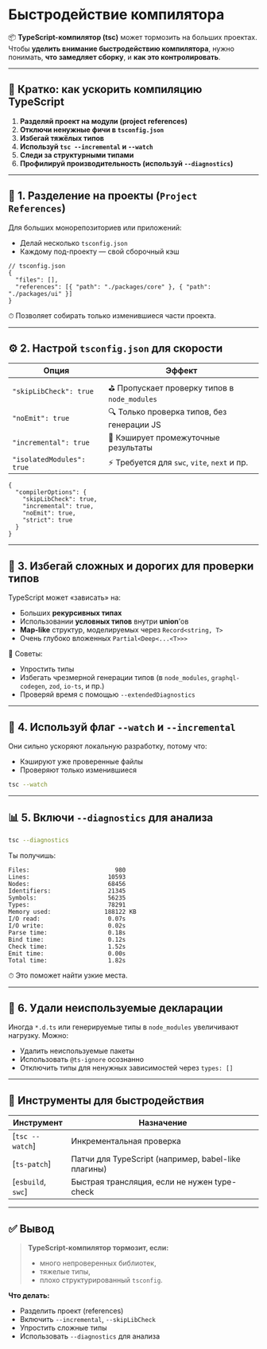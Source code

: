 # Быстродействие компилятора

📦 **TypeScript-компилятор (tsc)** может тормозить на больших проектах. Чтобы **уделить внимание быстродействию компилятора**, нужно понимать, **что замедляет сборку**, и **как это контролировать**.

---

## 🚀 Кратко: как ускорить компиляцию TypeScript

1. **Разделяй проект на модули (project references)**
2. **Отключи ненужные фичи в `tsconfig.json`**
3. **Избегай тяжёлых типов**
4. **Используй `tsc --incremental` и `--watch`**
5. **Следи за структурными типами**
6. **Профилируй производительность (используй `--diagnostics`)**

---

## 📁 1. Разделение на проекты (`Project References`)

Для больших монорепозиториев или приложений:

* Делай несколько `tsconfig.json`
* Каждому под-проекту — свой сборочный кэш

```jsonc
// tsconfig.json
{
  "files": [],
  "references": [{ "path": "./packages/core" }, { "path": "./packages/ui" }]
}
```

⏱ Позволяет собирать только изменившиеся части проекта.

---

## ⚙️ 2. Настрой `tsconfig.json` для скорости

| Опция                     | Эффект                                        |
| ------------------------- | --------------------------------------------- |
| `"skipLibCheck": true`    | ⛳️ Пропускает проверку типов в `node_modules` |
| `"noEmit": true`          | 🔍 Только проверка типов, без генерации JS    |
| `"incremental": true`     | 🧠 Кэширует промежуточные результаты          |
| `"isolatedModules": true` | ⚡ Требуется для `swc`, `vite`, `next` и пр.   |

```jsonc
{
  "compilerOptions": {
    "skipLibCheck": true,
    "incremental": true,
    "noEmit": true,
    "strict": true
  }
}
```

---

## 🧠 3. Избегай сложных и дорогих для проверки типов

TypeScript может «зависать» на:

* Больших **рекурсивных типах**
* Использовании **условных типов** внутри **union**’ов
* **Map-like** структур, моделируемых через `Record<string, T>`
* Очень глубоко вложенных `Partial<Deep<...<T>>>`

🔧 Советы:

* Упростить типы
* Избегать чрезмерной генерации типов (в `node_modules`, `graphql-codegen`, `zod`, `io-ts`, и пр.)
* Проверяй время с помощью `--extendedDiagnostics`

---

## 👀 4. Используй флаг `--watch` и `--incremental`

Они сильно ускоряют локальную разработку, потому что:

* Кэшируют уже проверенные файлы
* Проверяют только изменившиеся

```bash
tsc --watch
```

---

## 📊 5. Включи `--diagnostics` для анализа

```bash
tsc --diagnostics
```

Ты получишь:

```
Files:                        980
Lines:                      10593
Nodes:                      68456
Identifiers:                21345
Symbols:                    56235
Types:                      78291
Memory used:               188122 KB
I/O read:                   0.07s
I/O write:                  0.02s
Parse time:                 0.18s
Bind time:                  0.12s
Check time:                 1.52s
Emit time:                  0.00s
Total time:                 1.82s
```

⏱ Это поможет найти узкие места.

---

## 🧹 6. Удали неиспользуемые декларации

Иногда `*.d.ts` или генерируемые типы в `node_modules` увеличивают нагрузку. Можно:

* Удалить неиспользуемые пакеты
* Использовать `@ts-ignore` осознанно
* Отключить типы для ненужных зависимостей через `types: []`

---

## 🧰 Инструменты для быстродействия

| Инструмент          | Назначение                                          |
| ------------------- | --------------------------------------------------- |
| \[`tsc --watch`]    | Инкрементальная проверка                            |
| \[`ts-patch`]       | Патчи для TypeScript (например, babel-like плагины) |
| \[`esbuild`, `swc`] | Быстрая трансляция, если не нужен type-check        |

---

## ✅ Вывод

> **TypeScript-компилятор тормозит, если:**
>
> * много непроверенных библиотек,
> * тяжелые типы,
> * плохо структурированный `tsconfig`.

**Что делать:**

* Разделить проект (references)
* Включить `--incremental`, `--skipLibCheck`
* Упростить сложные типы
* Использовать `--diagnostics` для анализа

